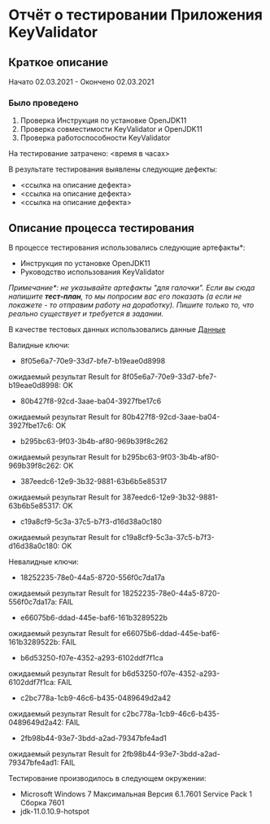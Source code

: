 # Отчёт о тестировании Приложения KeyValidator

## Краткое описание

Начато 02.03.2021 - Окончено 02.03.2021

### Было проведено

1. Проверка Инструкция по установке OpenJDK11
2. Проверка совместимости KeyValidator и OpenJDK11
3. Проверка работоспособности KeyValidator

На тестирование затрачено: <время в часах>

В результате тестирования выявлены следующие дефекты:

* <ссылка на описание дефекта>
* <ссылка на описание дефекта>
* <ссылка на описание дефекта>

## Описание процесса тестирования

В процессе тестирования использовались следующие артефакты*:

* Инструкция по установке OpenJDK11
* Руководство использования KeyValidator

*Примечание\*: не указывайте артефакты "для галочки". Если вы сюда напишите **тест-план**, то мы попросим вас его показать (а если не покажете - то отправим работу на доработку). Пишите только то, что реально существует и требуется в задании.*

В качестве тестовых данных использовались данные [Данные](user-manual.md)

Валидные ключи:

* 8f05e6a7-70e9-33d7-bfe7-b19eae0d8998 
 
 ожидаемый результат Result for 8f05e6a7-70e9-33d7-bfe7-b19eae0d8998: OK
* 80b427f8-92cd-3aae-ba04-3927fbe17c6

ожидаемый результат Result for 80b427f8-92cd-3aae-ba04-3927fbe17c6: OK
* b295bc63-9f03-3b4b-af80-969b39f8c262

ожидаемый результат Result for b295bc63-9f03-3b4b-af80-969b39f8c262: OK
* 387eedc6-12e9-3b32-9881-63b6b5e85317

ожидаемый результат Result for 387eedc6-12e9-3b32-9881-63b6b5e85317: OK
* c19a8cf9-5c3a-37c5-b7f3-d16d38a0c180

ожидаемый результат Result for c19a8cf9-5c3a-37c5-b7f3-d16d38a0c180: OK

Невалидные ключи:

* 18252235-78e0-44a5-8720-556f0c7da17a

ожидаемый результат Result for 18252235-78e0-44a5-8720-556f0c7da17a: FAIL
* e66075b6-ddad-445e-baf6-161b3289522b

ожидаемый результат Result for e66075b6-ddad-445e-baf6-161b3289522b: FAIL
* b6d53250-f07e-4352-a293-6102ddf7f1ca

ожидаемый результат Result for b6d53250-f07e-4352-a293-6102ddf7f1ca: FAIL
* c2bc778a-1cb9-46c6-b435-0489649d2a42

ожидаемый результат Result for c2bc778a-1cb9-46c6-b435-0489649d2a42: FAIL
* 2fb98b44-93e7-3bdd-a2ad-79347bfe4ad1

ожидаемый результат Result for 2fb98b44-93e7-3bdd-a2ad-79347bfe4ad1: FAIL

Тестирование производилось в следующем окружении:

* Microsoft Windows 7 Максимальная Версия 6.1.7601 Service Pack 1 Сборка 7601
* jdk-11.0.10.9-hotspot

